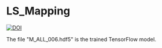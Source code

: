 # LS_Mapping

[![DOI](https://zenodo.org/badge/320126384.svg)](https://zenodo.org/badge/latestdoi/320126384)

The file "M_ALL_006.hdf5" is the trained TensorFlow model.
